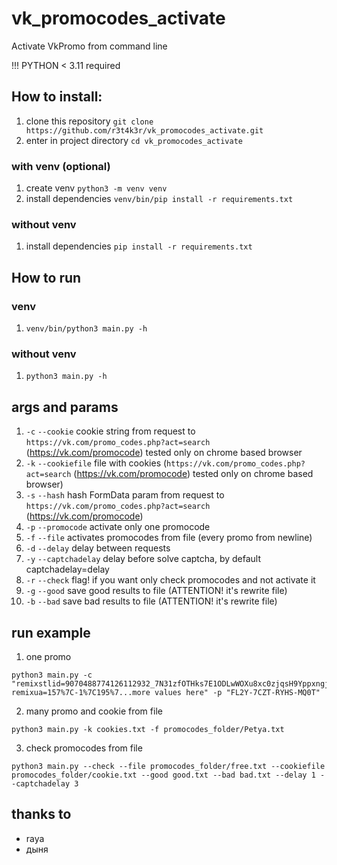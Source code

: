 # vk_promocodes_activate
Activate VkPromo from command line

!!! PYTHON < 3.11 required

## How to install:
1. clone this repository `git clone https://github.com/r3t4k3r/vk_promocodes_activate.git`
2. enter in project directory `cd vk_promocodes_activate`

### with venv (optional)
1. create venv `python3 -m venv venv`
2. install dependencies `venv/bin/pip install -r requirements.txt`

### without venv
1. install dependencies `pip install -r requirements.txt`

## How to run

### venv
1. `venv/bin/python3 main.py -h`

### without venv
1. `python3 main.py -h`

## args and params
1. `-c` `--cookie` cookie string from request to `https://vk.com/promo_codes.php?act=search` (https://vk.com/promocode) tested only on chrome based browser
2. `-k` `--cookiefile` file with cookies (`https://vk.com/promo_codes.php?act=search` (https://vk.com/promocode) tested only on chrome based browser)
3. `-s` `--hash` hash FormData param from request to `https://vk.com/promo_codes.php?act=search` (https://vk.com/promocode)
4. `-p` `--promocode` activate only one promocode
5. `-f` `--file` activates promocodes from file (every promo from newline)
6. `-d` `--delay` delay between requests
7. `-y` `--captchadelay` delay before solve captcha, by default captchadelay=delay
9. `-r` `--check` flag! if you want only check promocodes and not activate it
10. `-g` `--good` save good results to file (ATTENTION! it's rewrite file)
11. `-b` `--bad` save bad results to file (ATTENTION! it's rewrite file)

## run example
1. one promo 
```
python3 main.py -c "remixstlid=9070488774126112932_7N31zfOTHks7E1ODLwWOXu8xc0zjqsH9YppxngjBqUD; remixua=157%7C-1%7C195%7...more values here" -p "FL2Y-7CZT-RYHS-MQ0T"
```

2. many promo and cookie from file
```
python3 main.py -k cookies.txt -f promocodes_folder/Petya.txt
```

3. check promocodes from file
```
python3 main.py --check --file promocodes_folder/free.txt --cookiefile promocodes_folder/cookie.txt --good good.txt --bad bad.txt --delay 1 --captchadelay 3
```

## thanks to 
- raya
- дыня
